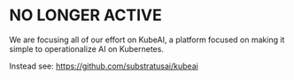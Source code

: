 # NO LONGER ACTIVE

We are focusing all of our effort on KubeAI, a platform focused on making it simple to operationalize AI on Kubernetes.

Instead see: https://github.com/substratusai/kubeai
